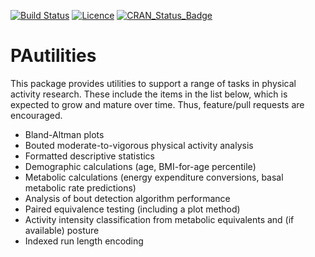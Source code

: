<!-- README.md is generated from README.Rmd. Please edit that file -->

[![Build
Status](https://travis-ci.com/paulhibbing/PAutilities.svg?branch=master)](https://travis-ci.com/paulhibbing/PAutilities)
[![Licence](https://img.shields.io/badge/licence-GPL--3-blue.svg)](https://www.gnu.org/licenses/gpl-3.0.en.html)
[![CRAN\_Status\_Badge](http://www.r-pkg.org/badges/version/PAutilities)](https://cran.r-project.org/package=PAutilities)

# PAutilities

This package provides utilities to support a range of tasks in physical
activity research. These include the items in the list below, which is
expected to grow and mature over time. Thus, feature/pull requests are
encouraged.

  - Bland-Altman plots
  - Bouted moderate-to-vigorous physical activity analysis
  - Formatted descriptive statistics
  - Demographic calculations (age, BMI-for-age percentile)
  - Metabolic calculations (energy expenditure conversions, basal
    metabolic rate predictions)
  - Analysis of bout detection algorithm performance
  - Paired equivalence testing (including a plot method)
  - Activity intensity classification from metabolic equivalents and (if
    available) posture
  - Indexed run length encoding
